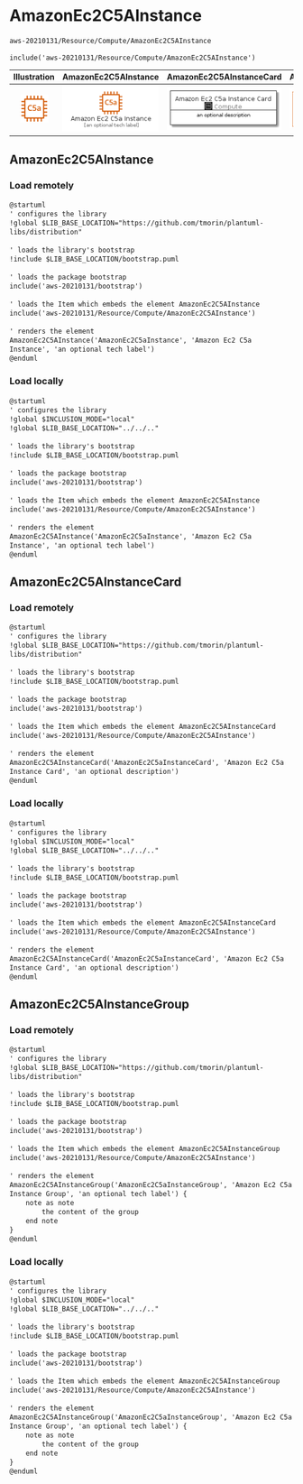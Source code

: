 # AmazonEc2C5AInstance


```text
aws-20210131/Resource/Compute/AmazonEc2C5AInstance
```

```text
include('aws-20210131/Resource/Compute/AmazonEc2C5AInstance')
```



| Illustration | AmazonEc2C5AInstance | AmazonEc2C5AInstanceCard | AmazonEc2C5AInstanceGroup |
| :---: | :---: | :---: | :---: |
| ![illustration for Illustration](../../../aws-20210131/Resource/Compute/AmazonEc2C5AInstance.png) | ![illustration for AmazonEc2C5AInstance](../../../aws-20210131/Resource/Compute/AmazonEc2C5AInstance.Local.png) | ![illustration for AmazonEc2C5AInstanceCard](../../../aws-20210131/Resource/Compute/AmazonEc2C5AInstanceCard.Local.png) | ![illustration for AmazonEc2C5AInstanceGroup](../../../aws-20210131/Resource/Compute/AmazonEc2C5AInstanceGroup.Local.png) |




## AmazonEc2C5AInstance

### Load remotely
```plantuml
@startuml
' configures the library
!global $LIB_BASE_LOCATION="https://github.com/tmorin/plantuml-libs/distribution"

' loads the library's bootstrap
!include $LIB_BASE_LOCATION/bootstrap.puml

' loads the package bootstrap
include('aws-20210131/bootstrap')

' loads the Item which embeds the element AmazonEc2C5AInstance
include('aws-20210131/Resource/Compute/AmazonEc2C5AInstance')

' renders the element
AmazonEc2C5AInstance('AmazonEc2C5aInstance', 'Amazon Ec2 C5a Instance', 'an optional tech label')
@enduml
```

### Load locally
```plantuml
@startuml
' configures the library
!global $INCLUSION_MODE="local"
!global $LIB_BASE_LOCATION="../../.."

' loads the library's bootstrap
!include $LIB_BASE_LOCATION/bootstrap.puml

' loads the package bootstrap
include('aws-20210131/bootstrap')

' loads the Item which embeds the element AmazonEc2C5AInstance
include('aws-20210131/Resource/Compute/AmazonEc2C5AInstance')

' renders the element
AmazonEc2C5AInstance('AmazonEc2C5aInstance', 'Amazon Ec2 C5a Instance', 'an optional tech label')
@enduml
```

## AmazonEc2C5AInstanceCard

### Load remotely
```plantuml
@startuml
' configures the library
!global $LIB_BASE_LOCATION="https://github.com/tmorin/plantuml-libs/distribution"

' loads the library's bootstrap
!include $LIB_BASE_LOCATION/bootstrap.puml

' loads the package bootstrap
include('aws-20210131/bootstrap')

' loads the Item which embeds the element AmazonEc2C5AInstanceCard
include('aws-20210131/Resource/Compute/AmazonEc2C5AInstance')

' renders the element
AmazonEc2C5AInstanceCard('AmazonEc2C5aInstanceCard', 'Amazon Ec2 C5a Instance Card', 'an optional description')
@enduml
```

### Load locally
```plantuml
@startuml
' configures the library
!global $INCLUSION_MODE="local"
!global $LIB_BASE_LOCATION="../../.."

' loads the library's bootstrap
!include $LIB_BASE_LOCATION/bootstrap.puml

' loads the package bootstrap
include('aws-20210131/bootstrap')

' loads the Item which embeds the element AmazonEc2C5AInstanceCard
include('aws-20210131/Resource/Compute/AmazonEc2C5AInstance')

' renders the element
AmazonEc2C5AInstanceCard('AmazonEc2C5aInstanceCard', 'Amazon Ec2 C5a Instance Card', 'an optional description')
@enduml
```

## AmazonEc2C5AInstanceGroup

### Load remotely
```plantuml
@startuml
' configures the library
!global $LIB_BASE_LOCATION="https://github.com/tmorin/plantuml-libs/distribution"

' loads the library's bootstrap
!include $LIB_BASE_LOCATION/bootstrap.puml

' loads the package bootstrap
include('aws-20210131/bootstrap')

' loads the Item which embeds the element AmazonEc2C5AInstanceGroup
include('aws-20210131/Resource/Compute/AmazonEc2C5AInstance')

' renders the element
AmazonEc2C5AInstanceGroup('AmazonEc2C5aInstanceGroup', 'Amazon Ec2 C5a Instance Group', 'an optional tech label') {
    note as note
        the content of the group
    end note
}
@enduml
```

### Load locally
```plantuml
@startuml
' configures the library
!global $INCLUSION_MODE="local"
!global $LIB_BASE_LOCATION="../../.."

' loads the library's bootstrap
!include $LIB_BASE_LOCATION/bootstrap.puml

' loads the package bootstrap
include('aws-20210131/bootstrap')

' loads the Item which embeds the element AmazonEc2C5AInstanceGroup
include('aws-20210131/Resource/Compute/AmazonEc2C5AInstance')

' renders the element
AmazonEc2C5AInstanceGroup('AmazonEc2C5aInstanceGroup', 'Amazon Ec2 C5a Instance Group', 'an optional tech label') {
    note as note
        the content of the group
    end note
}
@enduml
```

